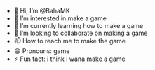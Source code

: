 - 👋 Hi, I’m @BahaMK
- 👀 I’m interested in make a game
- 🌱 I’m currently learning how to make a game
- 💞️ I’m looking to collaborate on making a game
- 📫 How to reach me to make the game
- 😄 Pronouns: game
- ⚡ Fun fact: i think i wana make a game

<!---
BahaMK/BahaMK is a ✨ special ✨ repository because its `README.md` (this file) appears on your GitHub profile.
You can click the Preview link to take a look at your changes.
--->
